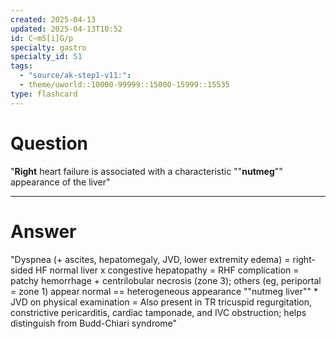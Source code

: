 ```yaml
---
created: 2025-04-13
updated: 2025-04-13T10:52
id: C~m5[i]G/p
specialty: gastro
specialty_id: 51
tags:
  - "source/ak-step1-v11:": 
  - theme/uworld::10000-99999::15000-15999::15535
type: flashcard
---
```


# Question
"**Right** heart failure is associated with a characteristic ""**nutmeg**"" appearance of the liver"

---

# Answer
"Dyspnea (+ ascites, hepatomegaly, JVD, lower extremity edema) = right-sided HF    normal liver x congestive hepatopathy = RHF complication = patchy hemorrhage + centrilobular necrosis (zone 3); others (eg, periportal = zone 1) appear normal == heterogeneous appearance ""nutmeg liver""     * JVD on physical examination = Also present in TR tricuspid regurgitation, constrictive pericarditis, cardiac tamponade, and IVC obstruction; helps distinguish from Budd-Chiari syndrome"